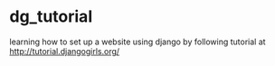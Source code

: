 # dg_tutorial

learning how to set up a website using django by following tutorial at http://tutorial.djangogirls.org/
